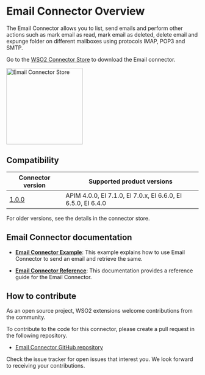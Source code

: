 # Email Connector Overview

The Email Connector allows you to list, send emails and perform other actions such as mark email as read, mark email as deleted, delete email and expunge folder on different mailboxes using protocols IMAP, POP3 and SMTP.

Go to the <a target="_blank" href="https://store.wso2.com/connector/esb-connector-email">WSO2 Connector Store</a> to download the Email connector.

<img src="{{base_path}}/assets/img/integrate/connectors/email-connector-store.png" title="Email Connector Store" width="200" alt="Email Connector Store"/>

## Compatibility

| Connector version | Supported product versions |
| ------------- |------------- |
|  [1.0.0](https://github.com/wso2-extensions/esb-connector-email/releases/download/v1.0.0/email-connector-1.0.0.zip)        |  APIM 4.0.0, EI 7.1.0, EI 7.0.x, EI 6.6.0, EI 6.5.0, EI 6.4.0 |

For older versions, see the details in the connector store.

## Email Connector documentation

* **[Email Connector Example]({{base_path}}/reference/connectors/email-connector/email-connector-example/)**: This example explains how to use Email Connector to send an email and retrieve the same. 

* **[Email Connector Reference]({{base_path}}/reference/connectors/email-connector/email-connector-config/)**: This documentation provides a reference guide for the Email Connector.

## How to contribute

As an open source project, WSO2 extensions welcome contributions from the community. 

To contribute to the code for this connector, please create a pull request in the following repository. 

* [Email Connector GitHub repository](https://github.com/wso2-extensions/esb-connector-email)

Check the issue tracker for open issues that interest you. We look forward to receiving your contributions.

